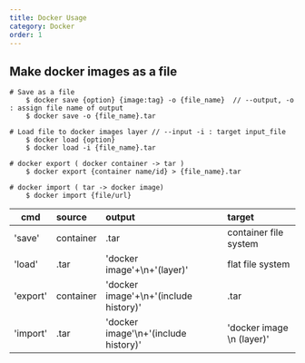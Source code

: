 ```yaml
---
title: Docker Usage
category: Docker
order: 1
---
```


## Make docker images as a file

```
# Save as a file
    $ docker save {option} {image:tag} -o {file_name}  // --output, -o : assign file name of output
    $ docker save -o {file_name}.tar

# Load file to docker images layer // --input -i : target input_file
    $ docker load {option}
    $ docker load -i {file_name}.tar

# docker export ( docker container -> tar )
    $ docker export {container name/id} > {file_name}.tar

# docker import ( tar -> docker image)
    $ docker import {file/url}
```
cmd|source|output|target
---|:---|:---|:---
'save'| container |.tar | container file system 
'load' |.tar| 'docker image'+\n+'(layer)'| flat file system
'export'| container | 'docker image'+\n+'(include history)' |.tar
'import' |.tar| 'docker image'\n+'(include history)' |'docker image \n (layer)' 
